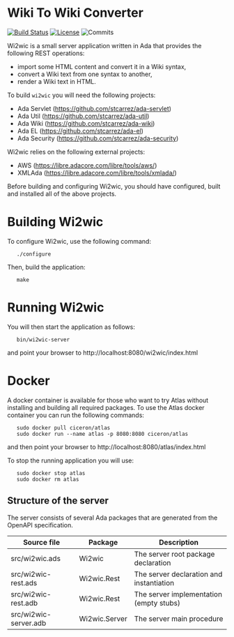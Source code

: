 # Wiki To Wiki Converter

[![Build Status](https://img.shields.io/jenkins/s/https/jenkins.vacs.fr/Atlas.svg)](http://jenkins.vacs.fr/job/Atlas/)
[![License](https://img.shields.io/badge/license-APACHE2-blue.svg)](LICENSE)
![Commits](https://img.shields.io/github/commits-since/stcarrez/wi2wic/1.0.0.svg)

Wi2wic is a small server application written in Ada that provides the following REST operations:

* import some HTML content and convert it in a Wiki syntax,
* convert a Wiki text from one syntax to another,
* render a Wiki text in HTML.

To build `wi2wic` you will need the following projects:

* Ada Servlet   (https://github.com/stcarrez/ada-servlet)
* Ada Util      (https://github.com/stcarrez/ada-util)
* Ada Wiki      (https://github.com/stcarrez/ada-wiki)
* Ada EL        (https://github.com/stcarrez/ada-el)
* Ada Security  (https://github.com/stcarrez/ada-security)

Wi2wic relies on the following external projects:

* AWS      (https://libre.adacore.com/libre/tools/aws/)
* XMLAda   (https://libre.adacore.com/libre/tools/xmlada/)

Before building and configuring Wi2wic, you should have configured,
built and installed all of the above projects.

# Building Wi2wic

To configure Wi2wic, use the following command:
```
   ./configure
```
Then, build the application:
```
   make
```

# Running Wi2wic

You will then start the application as follows:
```
   bin/wi2wic-server
```

and point your browser to http://localhost:8080/wi2wic/index.html

# Docker

A docker container is available for those who want to try Atlas without installing
and building all required packages.  To use the Atlas docker container you can
run the following commands:

```
   sudo docker pull ciceron/atlas
   sudo docker run --name atlas -p 8080:8080 ciceron/atlas
```

and then point your browser to http://localhost:8080/atlas/index.html

To stop the running application you will use:
```
   sudo docker stop atlas
   sudo docker rm atlas
```

## Structure of the server

The server consists of several Ada packages that are generated from
the OpenAPI specification.

| Source file | Package | Description |
| ------------ | ------------- | ------------- |
| src/wi2wic.ads|Wi2wic|The server root package declaration |
| src/wi2wic-rest.ads|Wi2wic.Rest|The server declaration and instantiation|
| src/wi2wic-rest.adb|Wi2wic.Rest|The server implementation (empty stubs)|
| src/wi2wic-server.adb|Wi2wic.Server|The server main procedure|


